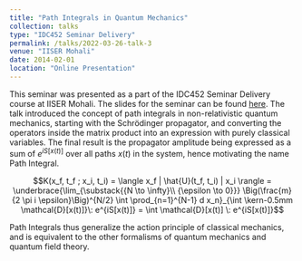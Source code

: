 ```yaml
---
title: "Path Integrals in Quantum Mechanics"
collection: talks
type: "IDC452 Seminar Delivery"
permalink: /talks/2022-03-26-talk-3
venue: "IISER Mohali"
date: 2014-02-01
location: "Online Presentation"
---
```


This seminar was presented as a part of the IDC452 Seminar Delivery course at IISER Mohali. The slides for the  seminar can be found [here](https://en.wikipedia.org/wiki/Path_integral_formulation).
The talk introduced the concept of path integrals in non-relativistic quantum mechanics, starting with the Schrödinger propagator, and converting the operators inside the matrix product into an expression with purely classical variables. The final result is the propagator amplitude being expressed as a sum of $e^{iS[x(t)]}$ over all paths $x(t)$ in the system, hence motivating the name Path Integral.

$$K(x_f, t_f ; x_i, t_i) = \langle x_f | \hat{U}(t_f, t_i) | x_i \rangle = \underbrace{\lim_{\substack{{N \to \infty}\\ {\epsilon \to 0}}} \Big(\frac{m}{2 \pi i \epsilon}\Big)^{N/2} \int \prod_{n=1}^{N-1} d x_n}_{\int \kern-0.5mm \mathcal{D}[x(t)]}\: e^{iS[x(t)]} = \int \mathcal{D}[x(t)] \: e^{iS[x(t)]}$$

Path Integrals thus generalize the action principle of classical mechanics, and is equivalent to the other formalisms of quantum mechanics and quantum field theory. 
